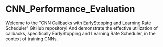 # CNN_Performance_Evaluation
Welcome to the "CNN Callbacks with EarlyStopping and Learning Rate Scheduler" GitHub repository! And demonstrate the effective utilization of callbacks, specifically EarlyStopping and Learning Rate Scheduler, in the context of training CNNs.
